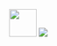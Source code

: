<div>
  <img src= "https://logos-download.com/wp-content/uploads/2016/10/Python_logo_icon.png" width="50">
  <img src= "https://cdn.freebiesupply.com/logos/large/2x/html5-logo-png-transparent.png"
  <img src= "https://cdn.freebiesupply.com/logos/large/2x/css3-logo-png-transparent.png"
  <img src= "https://1000logos.net/wp-content/uploads/2020/09/JavaScript-Logo-2048x1280.png"
</div>

<!--



-->

